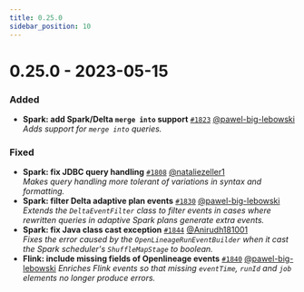 ```yaml
---
title: 0.25.0
sidebar_position: 10
---
```


# 0.25.0 - 2023-05-15

### Added
* **Spark: add Spark/Delta `merge into` support** [`#1823`](https://github.com/OpenLineage/OpenLineage/pull/1823) [@pawel-big-lebowski](https://github.com/pawel-big-lebowski)  
    *Adds support for `merge into` queries.*

### Fixed
* **Spark: fix JDBC query handling** [`#1808`](https://github.com/OpenLineage/OpenLineage/pull/1808) [@nataliezeller1](https://github.com/nataliezeller1)  
    *Makes query handling more tolerant of variations in syntax and formatting.*
* **Spark: filter Delta adaptive plan events** [`#1830`](https://github.com/OpenLineage/OpenLineage/pull/1830) [@pawel-big-lebowski](https://github.com/pawel-big-lebowski)  
    *Extends the `DeltaEventFilter` class to filter events in cases where rewritten queries in adaptive Spark plans generate extra events.*
* **Spark: fix Java class cast exception** [`#1844`](https://github.com/OpenLineage/OpenLineage/pull/1844) [@Anirudh181001](https://github.com/Anirudh181001)  
    *Fixes the error caused by the `OpenLineageRunEventBuilder` when it cast the Spark scheduler's `ShuffleMapStage` to boolean.*
* **Flink: include missing fields of Openlineage events** [`#1840`](https://github.com/OpenLineage/OpenLineage/pull/1840) [@pawel-big-lebowski](https://github.com/pawel-big-lebowski)
    *Enriches Flink events so that missing `eventTime`, `runId` and `job` elements no longer produce errors.*